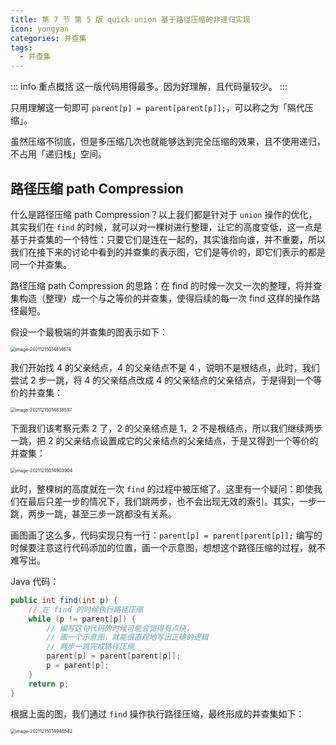```yaml
---
title: 第 7 节 第 5 版 quick-union 基于路径压缩的非递归实现
icon: yongyan
categories: 并查集
tags:
  - 并查集
---
```


::: info 重点概括
这一版代码用得最多。因为好理解，且代码量较少。
:::

只用理解这一句即可 `parent[p] = parent[parent[p]];`，可以称之为「隔代压缩」。

虽然压缩不彻底，但是多压缩几次也就能够达到完全压缩的效果，且不使用递归，不占用「递归栈」空间。

## 路径压缩 path Compression

什么是路径压缩 path Compression？以上我们都是针对于 `union` 操作的优化，其实我们在 `find` 的时候，就可以对一棵树进行整理，让它的高度变低，这一点是基于并查集的一个特性：只要它们是连在一起的，其实谁指向谁，并不重要，所以我们在接下来的讨论中看到的并查集的表示图，它们是等价的，即它们表示的都是同一个并查集。

路径压缩 path Compression 的思路：在 find 的时候一次又一次的整理，将并查集构造（整理）成一个与之等价的并查集，使得后续的每一次 find 这样的操作路径最短。

假设一个最极端的并查集的图表示如下：

<img src="https://tva1.sinaimg.cn/large/008i3skNgy1gxdw5bq60bj30i00euq34.jpg" alt="image-20211215014814674" style="zoom:50%;" />

我们开始找 $4$ 的父亲结点，$4$ 的父亲结点不是 $4$ ，说明不是根结点，此时，我们尝试 $2$ 步一跳，将 $4$ 的父亲结点改成 $4$ 的父亲结点的父亲结点，于是得到一个等价的并查集：

<img src="https://tva1.sinaimg.cn/large/008i3skNgy1gxdw5qm4wyj30du0d8dfz.jpg" alt="image-20211215014838597" style="zoom:50%;" />

下面我们该考察元素 $2$ 了，$2$ 的父亲结点是 $1$，$2$ 不是根结点，所以我们继续两步一跳，把 $2$ 的父亲结点设置成它的父亲结点的父亲结点，于是又得到一个等价的并查集：

<img src="https://tva1.sinaimg.cn/large/008i3skNgy1gxdw66kjkhj30di0aaglq.jpg" alt="image-20211215014903904" style="zoom:50%;" />

此时，整棵树的高度就在一次 `find` 的过程中被压缩了。这里有一个疑问：即使我们在最后只差一步的情况下，我们跳两步，也不会出现无效的索引。其实，一步一跳，两步一跳，甚至三步一跳都没有关系。

画图画了这么多，代码实现只有一行：`parent[p] = parent[parent[p]];` 编写的时候要注意这行代码添加的位置，画一个示意图，想想这个路径压缩的过程，就不难写出。

Java 代码：

```java
public int find(int p) {
    // 在 find 的时候执行路径压缩
    while (p != parent[p]) {
        // 编写这句代码的时候可能会觉得有点绕，
        // 画一个示意图，就能很直观地写出正确的逻辑
        // 两步一跳完成路径压缩
        parent[p] = parent[parent[p]];
        p = parent[p];
    }
    return p;
}
```

根据上面的图，我们通过  `find` 操作执行路径压缩，最终形成的并查集如下：

<img src="https://tva1.sinaimg.cn/large/008i3skNgy1gxdw6x3dg1j310e0f40te.jpg" alt="image-20211215014946542" style="zoom:50%;" />

